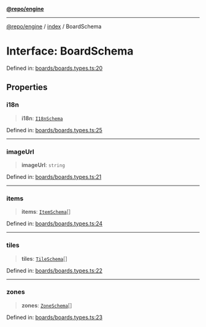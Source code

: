 [**@repo/engine**](../../README.md)

---

[@repo/engine](../../modules.md) / [index](../README.md) / BoardSchema

# Interface: BoardSchema

Defined in: [boards/boards.types.ts:20](https://github.com/alexqguo/drinking-board-game-v3/blob/56df34968617deee505d881352afe56efb53b2a4/packages/engine/src/boards/boards.types.ts#L20)

## Properties

### i18n

> **i18n**: [`I18nSchema`](I18nSchema.md)

Defined in: [boards/boards.types.ts:25](https://github.com/alexqguo/drinking-board-game-v3/blob/56df34968617deee505d881352afe56efb53b2a4/packages/engine/src/boards/boards.types.ts#L25)

---

### imageUrl

> **imageUrl**: `string`

Defined in: [boards/boards.types.ts:21](https://github.com/alexqguo/drinking-board-game-v3/blob/56df34968617deee505d881352afe56efb53b2a4/packages/engine/src/boards/boards.types.ts#L21)

---

### items

> **items**: [`ItemSchema`](ItemSchema.md)[]

Defined in: [boards/boards.types.ts:24](https://github.com/alexqguo/drinking-board-game-v3/blob/56df34968617deee505d881352afe56efb53b2a4/packages/engine/src/boards/boards.types.ts#L24)

---

### tiles

> **tiles**: [`TileSchema`](TileSchema.md)[]

Defined in: [boards/boards.types.ts:22](https://github.com/alexqguo/drinking-board-game-v3/blob/56df34968617deee505d881352afe56efb53b2a4/packages/engine/src/boards/boards.types.ts#L22)

---

### zones

> **zones**: [`ZoneSchema`](ZoneSchema.md)[]

Defined in: [boards/boards.types.ts:23](https://github.com/alexqguo/drinking-board-game-v3/blob/56df34968617deee505d881352afe56efb53b2a4/packages/engine/src/boards/boards.types.ts#L23)
